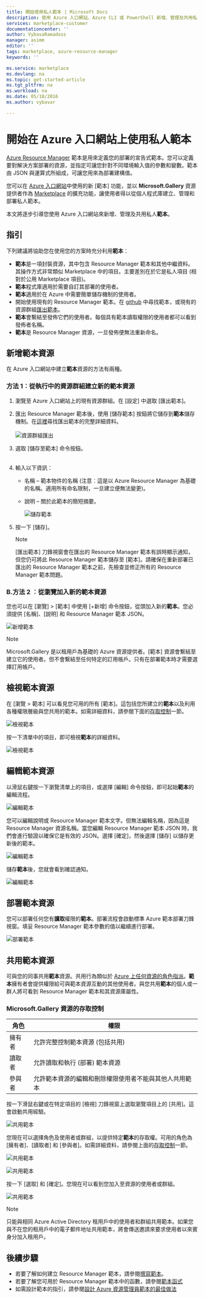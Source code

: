 ```yaml
---
title: 開始使用私人範本 | Microsoft Docs
description: 使用 Azure 入口網站、Azure CLI 或 PowerShell 新增、管理及共用私人範本。
services: marketplace-customer
documentationcenter: ''
author: VybavaRamadoss
manager: asimm
editor: ''
tags: marketplace, azure-resource-manager
keywords: ''

ms.service: marketplace
ms.devlang: na
ms.topic: get-started-article
ms.tgt_pltfrm: na
ms.workload: na
ms.date: 05/18/2016
ms.author: vybavar

---
```

# 開始在 Azure 入口網站上使用私人範本
[Azure Resource Manager](../resource-group-authoring-templates.md) 範本是用來定義您的部署的宣告式範本。您可以定義要對解決方案部署的資源，並指定可讓您針對不同環境輸入值的參數和變數。範本由 JSON 與運算式所組成，可讓您用來為部署建構值。

您可以在 [Azure 入口網站](https://portal.azure.com)中使用的新 [範本] 功能，並以 **Microsoft.Gallery** 資源提供者作為 [Marketplace](https://azure.microsoft.com/marketplace/) 的擴充功能，讓使用者得以從個人程式庫建立、管理和部署私人範本。

本文將逐步引導您使用 Azure 入口網站來新增、管理及共用私人**範本**。

## 指引
下列建議將協助您在使用您的方案時充分利用**範本**：

* **範本**是一項封裝資源，其中包含 Resource Manager 範本和其他中繼資料。其操作方式非常類似 Marketplace 中的項目。主要差別在於它是私人項目 (相對於公用 Marketplace 項目)。
* **範本**程式庫適用於需要自訂其部署的使用者。
* **範本**適用於在 Azure 中需要簡單儲存機制的使用者。
* 開始使用現有的 Resource Manager 範本。在 [github](https://github.com/Azure/azure-quickstart-templates) 中尋找範本，或現有的資源群組[匯出範本](../resource-manager-export-template.md)。
* **範本**會繫結至發佈它們的使用者。每個具有範本讀取權限的使用者都可以看到發佈者名稱。
* **範本**是 Resource Manager 資源，一旦發佈便無法重新命名。

## 新增範本資源
在 Azure 入口網站中建立**範本**資源的方法有兩種。

### 方法 1︰從執行中的資源群組建立新的範本資源
1. 瀏覽至 Azure 入口網站上的現有資源群組。在 [設定] 中選取 [匯出範本]。
2. 匯出 Resource Manager 範本後，使用 [儲存範本] 按鈕將它儲存到**範本**儲存機制。在[這裡](../resource-manager-export-template.md)尋找匯出範本的完整詳細資料。<br /><br /> ![資源群組匯出](media/rg-export-portal1.PNG) <br />
3. 選取 [儲存至範本] 命令按鈕。<br /><br />
4. 輸入以下資訊：
   
   * 名稱 – 範本物件的名稱 (注意︰這是以 Azure Resource Manager 為基礎的名稱。適用所有命名限制，一旦建立便無法變更)。
   * 說明 – 關於此範本的簡短摘要。
     
     ![儲存範本](media/save-template-portal1.PNG) <br />
5. 按一下 [儲存]。
   
   > [!NOTE]
   > [匯出範本] 刀鋒視窗會在匯出的 Resource Manager 範本有誤時顯示通知，但您仍可將此 Resource Manager 範本儲存至 [範本]。請確保在重新部署已匯出的 Resource Manager 範本之前，先檢查並修正所有的 Resource Manager 範本問題。
   > 
   > 

### B.方法 2 ︰從瀏覽加入新的範本資源
您也可以在 [瀏覽] > [範本] 中使用 [+新增] 命令按鈕，從頭加入新的**範本**。您必須提供 [名稱]、[說明] 和 Resource Manager 範本 JSON。

![新增範本](media/add-template-portal1.PNG) <br />

> [!NOTE]
> Microsoft.Gallery 是以租用戶為基礎的 Azure 資源提供者。[範本] 資源會繫結至建立它的使用者。但不會繫結至任何特定的訂用帳戶。只有在部署範本時才需要選擇訂用帳戶。
> 
> 

## 檢視範本資源
在 [瀏覽 > 範本] 可以看見您可用的所有 [範本]。這包括您所建立的**範本**以及利用各種權限層級與您共用的範本。如需詳細資料，請參閱下面的[存取控制](#access-control-for-a-tenant-resource-provider)一節。

![檢視範本](media/view-template-portal1.PNG) <br />

按一下清單中的項目，即可檢視**範本**的詳細資料。

![檢視範本](media/view-template-portal2c.png) <br />

## 編輯範本資源
以滑鼠右鍵按一下瀏覽清單上的項目，或選擇 [編輯] 命令按鈕，即可起始**範本**的編輯流程。

![編輯範本](media/edit-template-portal1a.PNG) <br />

您可以編輯說明或 Resource Manager 範本文字。但無法編輯名稱，因為這是 Resource Manager 資源名稱。當您編輯 Resource Manager 範本 JSON 時，我們會進行驗證以確保它是有效的 JSON。選擇 [確定]，然後選擇 [儲存] 以儲存更新後的範本。

![編輯範本](media/edit-template-portal2a.PNG) <br />

儲存**範本**後，您就會看到確認通知。

![編輯範本](media/edit-template-portal3b.png) <br />

## 部署範本資源
您可以部署任何您有**讀取**權限的**範本**。部署流程會啟動標準 Azure 範本部署刀鋒視窗。填妥 Resource Manager 範本參數的值以繼續進行部署。

![部署範本](media/deploy-template-portal1b.png) <br />

## 共用範本資源
可與您的同事共用**範本**資源。共用行為類似於 [Azure 上任何資源的角色指派](../active-directory/role-based-access-control-configure.md)。**範本**擁有者會提供權限給可與範本資源互動的其他使用者。與您共用**範本**的個人或一群人將可看到 Resource Manager 範本和其資源庫屬性。

### Microsoft.Gallery 資源的存取控制
| 角色 | 權限 |
| --- | --- |
| 擁有者 |允許完整控制範本資源 (包括共用) |
| 讀取者 |允許讀取和執行 (部署) 範本資源 |
| 參與者 |允許範本資源的編輯和刪除權限使用者不能與其他人共用範本 |

按一下滑鼠右鍵或在特定項目的 [檢視] 刀鋒視窗上選取瀏覽項目上的 [共用]。這會啟動共用經驗。

![共用範本](media/share-template-portal1a.png) <br />

 您現在可以選擇角色及使用者或群組，以提供特定**範本**的存取權。可用的角色為 [擁有者]、[讀取者] 和 [參與者]。如需詳細資料，請參閱上面的[存取控制](#access-control-for-a-tenant-resource-provider)一節。

![共用範本](media/share-template-portal2b.png) <br />

![共用範本](media/share-template-portal3b.png) <br />

按一下 [選取] 和 [確定]。您現在可以看到您加入至資源的使用者或群組。

![共用範本](media/share-template-portal4b.png) <br />

> [!NOTE]
> 只能與相同 Azure Active Directory 租用戶中的使用者和群組共用範本。如果您與不在您的租用戶中的電子郵件地址共用範本，將會傳送邀請來要求使用者以來賓身分加入租用戶。
> 
> 

## 後續步驟
* 若要了解如何建立 Resource Manager 範本，請參閱[撰寫範本](../resource-group-authoring-templates.md)。
* 若要了解您可用於 Resource Manager 範本中的函數，請參閱[範本函式](../resource-group-template-functions.md)
* 如需設計範本的指引，請參閱[設計 Azure 資源管理員範本的最佳做法](../best-practices-resource-manager-design-templates.md)

<!---HONumber=AcomDC_0629_2016-->